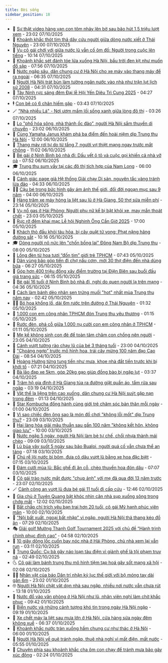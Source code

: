 ```yaml
---
title: Đời sống
sidebar_position: 18
---
```


<!-- dantri-doi-song:START -->
- 🥳 [Sự thật video hàng vạn con tôm nhảy lên bờ sau bão hút 1,5 triệu lượt xem](https://dantri.com.vn/doi-song/su-that-video-hang-van-con-tom-nhay-len-bo-sau-bao-hut-15-trieu-luot-xem-20251007185632597.htm) - 23:02 07/10/2025
- 🌁 [Khoảnh khắc thót tim thả dây cứu người giữa dòng nước xiết ở Thái Nguyên](https://dantri.com.vn/doi-song/khoanh-khac-thot-tim-tha-day-cuu-nguoi-giua-dong-nuoc-xiet-o-thai-nguyen-20251007205610310.htm) - 23:00 07/10/2025
- 👀 [Vụ cô gái chới với giữa nước lũ vẫn cố ôm đồ: Người trong cuộc lên tiếng](https://dantri.com.vn/doi-song/vu-co-gai-choi-voi-giua-nuoc-lu-van-co-om-do-nguoi-trong-cuoc-len-tieng-20251007160558692.htm) - 10:14 07/10/2025
- 🐻 [Khoảnh khắc sét đánh tóe lửa xuống Hà Nội, bầu trời đen kịt như muốn đổ sập](https://dantri.com.vn/doi-song/khoanh-khac-set-danh-toe-lua-xuong-ha-noi-bau-troi-den-kit-nhu-muon-do-sap-20251007143654368.htm) - 07:56 07/10/2025
- 🦅 [Nước ngập sâu, dân chung cư ở Hà Nội cho xe máy vào thang máy để ra ngoài](https://dantri.com.vn/doi-song/nuoc-ngap-sau-dan-chung-cu-o-ha-noi-cho-xe-may-vao-thang-may-de-ra-ngoai-20251007131021222.htm) - 06:35 07/10/2025
- 🦩 [Người Hà Nội trát bùn làm tường ngăn nước vào nhà như trận lụt lịch sử 2008](https://dantri.com.vn/doi-song/nguoi-ha-noi-trat-bun-lam-tuong-ngan-nuoc-vao-nha-nhu-tran-lut-lich-su-2008-20251007111658068.htm) - 04:31 07/10/2025
- 🦏 [Tây Ninh rực sáng đêm Đại lễ Hội Yến Diêu Trì Cung 2025](https://dantri.com.vn/du-lich/tay-ninh-ruc-sang-dem-dai-le-hoi-yen-dieu-tri-cung-2025-20251007090042043.htm) - 04:27 07/10/2025
- 🕴 [Con bê có 6 chân hiếm gặp](https://dantri.com.vn/doi-song/con-be-co-6-chan-hiem-gap-20251007101703015.htm) - 03:43 07/10/2025
- 🪄 [&quot;Nhà nhiều Lá&quot; - Nơi ươm mầm lối sống xanh giữa lòng đô thị](https://dantri.com.vn/doi-song/nha-nhieu-la-noi-uom-mam-loi-song-xanh-giua-long-do-thi-20251007102414809.htm) - 03:26 07/10/2025
- 🚦 [Lo &quot;phố hóa sông, nhà thành ốc đảo”, người Hà Nội  sắm thuyền di chuyển](https://dantri.com.vn/doi-song/lo-pho-hoa-song-nha-thanh-oc-dao-nguoi-ha-noi-sam-thuyen-di-chuyen-20251006161412991.htm) - 23:02 06/10/2025
- 🤔 [Cùng Yamaha Janus khám phá ba điểm đến hoài niệm dịp Trung thu Hà Nội](https://dantri.com.vn/doi-song/cung-yamaha-janus-kham-pha-ba-diem-den-hoai-niem-dip-trung-thu-ha-noi-20251006172951554.htm) - 12:00 06/10/2025
- 🚦 [Thang máy rơi tự do từ tầng 7, người vợ thiệt mạng ngay trước mắt chồng](https://dantri.com.vn/doi-song/thang-may-roi-tu-do-tu-tang-7-nguoi-vo-thiet-mang-ngay-truoc-mat-chong-20251006153931982.htm) - 11:02 06/10/2025
- 🐎 [Bé gái ở Ninh Bình bỏ nhà đi: Dấu vết ô tô và cuộc gọi khiến cả nhà vỡ oà](https://dantri.com.vn/doi-song/be-gai-o-ninh-binh-bo-nha-di-dau-vet-o-to-va-cuoc-goi-khien-ca-nha-vo-oa-20251006140308162.htm) - 07:52 06/10/2025
- 🎓 [Trung thu sum vầy tại các đô thị tích hợp của Nam Long](https://dantri.com.vn/doi-song/trung-thu-sum-vay-tai-cac-do-thi-tich-hop-cua-nam-long-20251006113758187.htm) - 06:00 06/10/2025
- 🐘 [Cảnh giác page giả Hệ thống Giải chạy Di sản, nguyên tắc vàng tránh lừa đảo](https://dantri.com.vn/doi-song/canh-giac-page-gia-he-thong-giai-chay-di-san-nguyen-tac-vang-tranh-lua-dao-20251006101240082.htm) - 04:33 06/10/2025
- 🧑‍🏫 [Cậu bé trong bức hình gây ám ảnh thế giới, đổi đời ngoạn mục sau 9 năm](https://dantri.com.vn/doi-song/cau-be-trong-buc-hinh-gay-am-anh-the-gioi-doi-doi-ngoan-muc-sau-9-nam-20251006065640433.htm) - 04:00 06/10/2025
- 🦒 [Hàng trăm xe máy hỏng la liệt sau lũ ở Hà Giang, 50 thợ sửa miễn phí](https://dantri.com.vn/doi-song/hang-tram-xe-may-hong-la-liet-sau-lu-o-ha-giang-50-tho-sua-mien-phi-20251005210446997.htm) - 23:14 05/10/2025
- 🧰 [Vụ nổ gas ở Hải Phòng: Người phụ nữ kể bị bật khỏi xe, may mắn thoát chết](https://dantri.com.vn/doi-song/vu-no-gas-o-hai-phong-nguoi-phu-nu-ke-bi-bat-khoi-xe-may-man-thoat-chet-20251005180003672.htm) - 23:03 05/10/2025
- 🧐 [Rực rỡ đêm khai mạc Lễ hội Nghinh Ông Cần Giờ 2025](https://dantri.com.vn/du-lich/ruc-ro-dem-khai-mac-le-hoi-nghinh-ong-can-gio-2025-20251005210401460.htm) - 17:00 05/10/2025
- 🌮 [Khách thò đầu khỏi tàu hỏa, bị cây quật tử vong: Phạt nặng hãng đường sắt](https://dantri.com.vn/doi-song/khach-tho-dau-khoi-tau-hoa-bi-cay-quat-tu-vong-phat-nang-hang-duong-sat-20251005001630959.htm) - 10:16 05/10/2025
- 🎓 [Dòng người nô nức lên &quot;chốn bồng lai&quot; Đông Nam Bộ dịp Trung thu](https://dantri.com.vn/doi-song/dong-nguoi-no-nuc-len-chon-bong-lai-dong-nam-bo-dip-trung-thu-20251005134648578.htm) - 08:00 05/10/2025
- 🚀 [Lồng đèn từ hoa tươi “đốn tim” giới trẻ TPHCM](https://dantri.com.vn/doi-song/long-den-tu-hoa-tuoi-don-tim-gioi-tre-tphcm-20251005141709301.htm) - 07:43 05/10/2025
- 🤖 [Dân vùng bão góp tiền đi chợ nấu cơm, mời 30 thợ điện đến nhà dùng bữa](https://dantri.com.vn/doi-song/dan-vung-bao-gop-tien-di-cho-nau-com-moi-30-tho-dien-den-nha-dung-bua-20251005115830371.htm) - 06:27 05/10/2025
- 🤩 [Góp hơn 400 triệu đồng xây điểm trường tại Điện Biên sau buổi đấu giá trang sức](https://dantri.com.vn/doi-song/gop-hon-400-trieu-dong-xay-diem-truong-tai-dien-bien-sau-buoi-dau-gia-trang-suc-20251005131531265.htm) - 06:15 05/10/2025
- 👹 [Bé gái 16 tuổi ở Ninh Bình bỏ nhà đi, nghi do quen người lạ trên mạng](https://dantri.com.vn/doi-song/be-gai-16-tuoi-o-ninh-binh-bo-nha-di-nghi-do-quen-nguoi-la-tren-mang-20251005102302709.htm) - 04:36 05/10/2025
- 🦩 [Cách làm bánh dẻo nhân sen trứng muối &quot;hot&quot; nhất mùa Trung thu năm nay](https://dantri.com.vn/doi-song/cach-lam-banh-deo-nhan-sen-trung-muoi-hot-nhat-mua-trung-thu-nam-nay-20251004202709366.htm) - 02:42 05/10/2025
- 🧑‍🏫 [Bó hoa khổng lồ, dài 6m rước trên đường ở Thái Nguyên](https://dantri.com.vn/doi-song/bo-hoa-khong-lo-dai-6m-ruoc-tren-duong-o-thai-nguyen-20251005001817588.htm) - 01:32 05/10/2025
- 🌈 [1.000 con em công nhân TPHCM đón Trung thu yêu thương](https://dantri.com.vn/doi-song/1000-con-em-cong-nhan-tphcm-don-trung-thu-yeu-thuong-20251005040119276.htm) - 01:15 05/10/2025
- 💃 [Rước đèn, phá cỗ giữa 1.000 nụ cười con em công nhân ở TPHCM](https://dantri.com.vn/doi-song/ruoc-den-pha-co-giua-1000-nu-cuoi-con-em-cong-nhan-o-tphcm-20251004233736332.htm) - 01:11 05/10/2025
- 💂 [Mẹ kế không sinh con đẻ để toàn tâm chăm con chồng nên người](https://dantri.com.vn/doi-song/me-ke-khong-sinh-con-de-de-toan-tam-cham-con-chong-nen-nguoi-20251003210020069.htm) - 23:05 04/10/2025
- 🦏 [Cảnh vượt tường rào chạy lũ của bé 3 tháng tuổi](https://dantri.com.vn/doi-song/canh-vuot-tuong-rao-chay-lu-cua-be-3-thang-tuoi-20251004180924815.htm) - 23:00 04/10/2025
- 🤡 [&quot;Choáng ngợp” trước mô hình hoa, trái cây mừng 100 năm đạo Cao Đài](https://dantri.com.vn/doi-song/choang-ngop-truoc-mo-hinh-hoa-trai-cay-mung-100-nam-dao-cao-dai-20251004150949440.htm) - 08:54 04/10/2025
- 🫶 [Hoàng Hường từng tung tiền như mưa, khoe nhà đắt tiền trước khi bị khởi tố](https://dantri.com.vn/doi-song/hoang-huong-tung-tung-tien-nhu-mua-khoe-nha-dat-tien-truoc-khi-bi-khoi-to-20251004132340972.htm) - 07:21 04/10/2025
- 💪 [Bà lão đạp xe 5km, góp 20kg gạo giúp đồng bào bị ngập lụt](https://dantri.com.vn/doi-song/ba-lao-dap-xe-5km-gop-20kg-gao-giup-dong-bao-bi-ngap-lut-20251004082531324.htm) - 03:37 04/10/2025
- 🦅 [Trăm hộ gia đình ở Hà Giang túa ra đường giặt quần áo, tắm rửa sau ngập](https://dantri.com.vn/doi-song/tram-ho-gia-dinh-o-ha-giang-tua-ra-duong-giat-quan-ao-tam-rua-sau-ngap-20251004003914069.htm) - 03:19 04/10/2025
- 🧠 [Vật thể lạ liệng trên cao xuống, dân chung cư Hà Nội suýt gặp nạn trong đêm](https://dantri.com.vn/doi-song/vat-the-la-lieng-tren-cao-xuong-dan-chung-cu-ha-noi-suyt-gap-nan-trong-dem-20251003082840887.htm) - 01:13 04/10/2025
- 🦅 [Star Kombucha đồng hành cùng giới trẻ chăm sóc bản thân mỗi ngày](https://dantri.com.vn/doi-song/star-kombucha-dong-hanh-cung-gioi-tre-cham-soc-ban-than-moi-ngay-20251003152444564.htm) - 01:00 04/10/2025
- 💪 [Vì sao chiếc đèn ông sao là món đồ chơi &quot;không lỗi mốt&quot; dịp Trung thu?](https://dantri.com.vn/doi-song/vi-sao-chiec-den-ong-sao-la-mon-do-choi-khong-loi-mot-dip-trung-thu-20250917144606419.htm) - 23:09 03/10/2025
- 🧐 [Hai làng hòa giải mâu thuẫn sau gần 100 năm &quot;không kết hôn, không giao lưu&quot;](https://dantri.com.vn/doi-song/hai-lang-hoa-giai-mau-thuan-sau-gan-100-nam-khong-ket-hon-khong-giao-luu-20251002081555639.htm) - 10:00 03/10/2025
- 👀 [Nước ngập 5 ngày, người Hà Nội làm bè tự chế, chổi nhựa thành mái chèo](https://dantri.com.vn/doi-song/nuoc-ngap-5-ngay-nguoi-ha-noi-lam-be-tu-che-choi-nhua-thanh-mai-cheo-20251003153954282.htm) - 09:09 03/10/2025
- 🎉 [Lũ bủa vây suốt 5 ngày sau bão Bualoi, người quá cố vẫn chưa thể an táng](https://dantri.com.vn/doi-song/lu-bua-vay-suot-5-ngay-sau-bao-bualoi-nguoi-qua-co-van-chua-the-an-tang-20251003123748115.htm) - 07:18 03/10/2025
- 💂 [Chú rể lội nước bì bõm, đưa cô dâu vượt lũ bằng xe hoa đặc biệt](https://dantri.com.vn/doi-song/chu-re-loi-nuoc-bi-bom-dua-co-dau-vuot-lu-bang-xe-hoa-dac-biet-20251003122030355.htm) - 07:15 03/10/2025
- 🚀 [Đám cưới mùa lũ: Bắc ghế đi ăn cỗ, chèo thuyền hoa đón dâu](https://dantri.com.vn/doi-song/dam-cuoi-mua-lu-bac-ghe-di-an-co-cheo-thuyen-hoa-don-dau-20251002151219369.htm) - 07:07 03/10/2025
- 👹 [Cô gái trào nước mắt được &quot;chụp ảnh&quot; với mẹ đã qua đời 13 năm trước](https://dantri.com.vn/doi-song/co-gai-trao-nuoc-mat-duoc-chup-anh-voi-me-da-qua-doi-13-nam-truoc-20250928210208357.htm) - 23:07 02/10/2025
- 🪄 [Cảnh công an vượt lũ đưa bé gái 11 tuổi đi cấp cứu](https://dantri.com.vn/doi-song/canh-cong-an-vuot-lu-dua-be-gai-11-tuoi-di-cap-cuu-20251002185816056.htm) - 12:46 02/10/2025
- 🌁 [Gia chủ ở Tuyên Quang bật khóc nhìn căn nhà sụp xuống sông trong chớp mắt](https://dantri.com.vn/doi-song/gia-chu-o-tuyen-quang-bat-khoc-nhin-can-nha-sup-xuong-song-trong-chop-mat-20251002181419631.htm) - 12:02 02/10/2025
- 🌋 [Bất chấp chỉ trích yêu bạn trai hơn 20 tuổi, cô gái Mỹ hạnh phúc viên mãn](https://dantri.com.vn/doi-song/bat-chap-chi-trich-yeu-ban-trai-hon-20-tuoi-co-gai-my-hanh-phuc-vien-man-20251002071336587.htm) - 10:00 02/10/2025
- 🦆 [&quot;Nội bất xuất, ngoại bất nhập&quot; vì ngập, người Hà Nội thả thang kéo đồ ăn](https://dantri.com.vn/doi-song/noi-bat-xuat-ngoai-bat-nhap-vi-ngap-nguoi-ha-noi-tha-thang-keo-do-an-20251002141511603.htm) - 07:29 02/10/2025
- 🎭 [Giải golf Mường Thanh Golf Tournament 2025 với chủ đề “Hành trình chinh phục đỉnh cao”](https://dantri.com.vn/doi-song/giai-golf-muong-thanh-golf-tournament-2025-voi-chu-de-hanh-trinh-chinh-phuc-dinh-cao-20251002114413854.htm) - 04:58 02/10/2025
- 🤡 [10 giây dông lốc cuốn bay nóc nhà ở Hải Phòng, chủ nhà xem lại vẫn run](https://dantri.com.vn/doi-song/10-giay-dong-loc-cuon-bay-noc-nha-o-hai-phong-chu-nha-xem-lai-van-run-20251002100605130.htm) - 03:11 02/10/2025
- 🦩 [Trung Quốc: Cụ bà gây náo loạn tàu điện vì giành ghế là tội phạm truy nã](https://dantri.com.vn/doi-song/trung-quoc-cu-ba-gay-nao-loan-tau-dien-vi-gianh-ghe-la-toi-pham-truy-na-20251001215148905.htm) - 02:49 02/10/2025
- 🌜 [Cô gái làm bánh trung thu mô hình tiệm tạp hoá gây sốt mạng xã hội](https://dantri.com.vn/doi-song/co-gai-lam-banh-trung-thu-mo-hinh-tiem-tap-hoa-gay-sot-mang-xa-hoi-20251001215508291.htm) - 02:08 02/10/2025
- 🧑‍🏫 [Nhân vật của báo Dân trí nhận kỷ lục thế giới với bộ móng tay dài gần 6m](https://dantri.com.vn/doi-song/nhan-vat-cua-bao-dan-tri-nhan-ky-luc-the-gioi-voi-bo-mong-tay-dai-gan-6m-20251001211433325.htm) - 23:02 01/10/2025
- 🤓 [Người Hà Nội chật vật dọn nhà sau ngập, nhiều nơi nước vẫn chưa rút](https://dantri.com.vn/doi-song/nguoi-ha-noi-chat-vat-don-nha-sau-ngap-nhieu-noi-nuoc-van-chua-rut-20251001191409384.htm) - 13:18 01/10/2025
- 🤗 [Nước đổ vào văn phòng ở Hà Nội như lũ, nhân viên nghỉ làm chờ khắc phục](https://dantri.com.vn/doi-song/nuoc-do-vao-van-phong-o-ha-noi-nhu-lu-nhan-vien-nghi-lam-cho-khac-phuc-20251001124520036.htm) - 09:42 01/10/2025
- 🦒 [Biển nước và những cảnh tượng khó tin trong ngày Hà Nội ngập](https://dantri.com.vn/doi-song/bien-nuoc-va-nhung-canh-tuong-kho-tin-trong-ngay-ha-noi-ngap-20251001152333160.htm) - 09:19 01/10/2025
- 💂 [Xe chết máy la liệt sau mưa lớn ở Hà Nội, cửa hàng sửa ngày đêm không xuể](https://dantri.com.vn/doi-song/xe-chet-may-la-liet-sau-mua-lon-o-ha-noi-cua-hang-sua-ngay-dem-khong-xue-20251001114510396.htm) - 06:37 01/10/2025
- 🚀 [Khoảnh khắc nước tràn xuống hầm chung cư như thác ở Hà Nội](https://dantri.com.vn/doi-song/khoanh-khac-nuoc-tran-xuong-ham-chung-cu-nhu-thac-o-ha-noi-20251001112302265.htm) - 06:00 01/10/2025
- 🐲 [Người Hà Nội về quê tránh ngập, thuê nhà nghỉ vì mất điện, mất nước](https://dantri.com.vn/doi-song/nguoi-ha-noi-ve-que-tranh-ngap-thue-nha-nghi-vi-mat-dien-mat-nuoc-20251001113808184.htm) - 05:55 01/10/2025
- 🎡 [Chuyện phía sau khoảnh khắc cha ôm con chạy để tránh mưa bão gây xúc động](https://dantri.com.vn/doi-song/chuyen-phia-sau-khoanh-khac-cha-om-con-chay-de-tranh-mua-bao-gay-xuc-dong-20250930225636951.htm) - 02:24 01/10/2025<!-- dantri-doi-song:END -->
